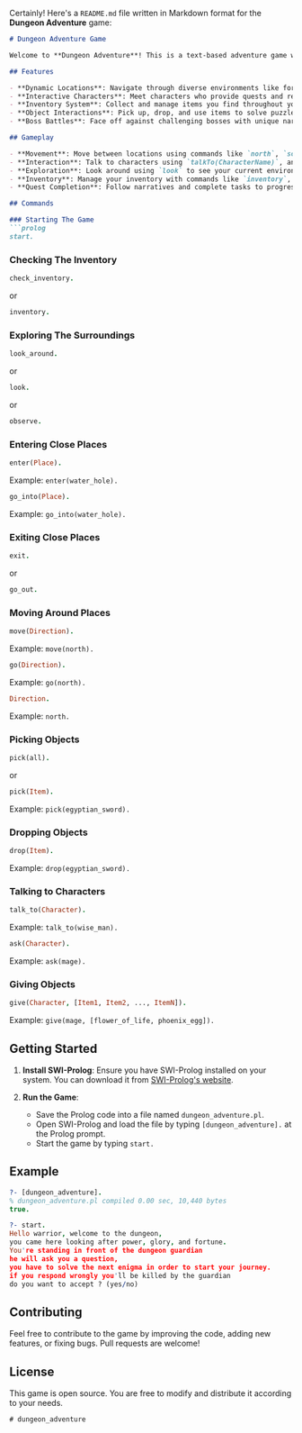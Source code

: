 Certainly! Here's a `README.md` file written in Markdown format for the **Dungeon Adventure** game:

```markdown
# Dungeon Adventure Game

Welcome to **Dungeon Adventure**! This is a text-based adventure game written in Prolog. In this game, you'll explore various mystical locations, interact with characters, collect objects, and uncover secrets on your quest for power, glory, and fortune.

## Features

- **Dynamic Locations**: Navigate through diverse environments like forests, dungeons, villages, and more.
- **Interactive Characters**: Meet characters who provide quests and rewards.
- **Inventory System**: Collect and manage items you find throughout your adventure.
- **Object Interactions**: Pick up, drop, and use items to solve puzzles and progress.
- **Boss Battles**: Face off against challenging bosses with unique narratives.

## Gameplay

- **Movement**: Move between locations using commands like `north`, `south`, `east`, and `west`.
- **Interaction**: Talk to characters using `talkTo(CharacterName)`, and give items using `give(CharacterName, [Item1, Item2, ...])`.
- **Exploration**: Look around using `look` to see your current environment and available directions.
- **Inventory**: Manage your inventory with commands like `inventory`, `pick(Item)`, and `drop(Item)`.
- **Quest Completion**: Follow narratives and complete tasks to progress through the game.

## Commands

### Starting The Game
```prolog
start.
```

### Checking The Inventory
```prolog
check_inventory.
```
or
```prolog
inventory.
```

### Exploring The Surroundings
```prolog
look_around.
```
or
```prolog
look.
```
or
```prolog
observe.
```

### Entering Close Places
```prolog
enter(Place).
```
Example: `enter(water_hole).`
```prolog
go_into(Place).
```
Example: `go_into(water_hole).`

### Exiting Close Places
```prolog
exit.
```
or
```prolog
go_out.
```

### Moving Around Places
```prolog
move(Direction).
```
Example: `move(north).`
```prolog
go(Direction).
```
Example: `go(north).`
```prolog
Direction.
```
Example: `north.`

### Picking Objects
```prolog
pick(all).
```
or
```prolog
pick(Item).
```
Example: `pick(egyptian_sword).`

### Dropping Objects
```prolog
drop(Item).
```
Example: `drop(egyptian_sword).`

### Talking to Characters
```prolog
talk_to(Character).
```
Example: `talk_to(wise_man).`
```prolog
ask(Character).
```
Example: `ask(mage).`

### Giving Objects
```prolog
give(Character, [Item1, Item2, ..., ItemN]).
```
Example: `give(mage, [flower_of_life, phoenix_egg]).`

## Getting Started

1. **Install SWI-Prolog**: Ensure you have SWI-Prolog installed on your system. You can download it from [SWI-Prolog's website](https://www.swi-prolog.org/Download.html).

2. **Run the Game**:
    - Save the Prolog code into a file named `dungeon_adventure.pl`.
    - Open SWI-Prolog and load the file by typing `[dungeon_adventure].` at the Prolog prompt.
    - Start the game by typing `start.`

## Example

```prolog
?- [dungeon_adventure].
% dungeon_adventure.pl compiled 0.00 sec, 10,440 bytes
true.

?- start.
Hello warrior, welcome to the dungeon,
you came here looking after power, glory, and fortune.
You're standing in front of the dungeon guardian
he will ask you a question,
you have to solve the next enigma in order to start your journey.
if you respond wrongly you'll be killed by the guardian
do you want to accept ? (yes/no)
```

## Contributing

Feel free to contribute to the game by improving the code, adding new features, or fixing bugs. Pull requests are welcome!

## License

This game is open source. You are free to modify and distribute it according to your needs.
```
#   d u n g e o n _ a d v e n t u r e  
 